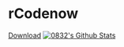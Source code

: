 # rCodenow
[Download](https://github.com/0832k12/rCodenow/releases/)
[![0832's Github Stats](https://stats.deeptrain.net/repo/0832k12/rCodenow?theme=dark)](https://0832k12.github.io/rCodenow/)
